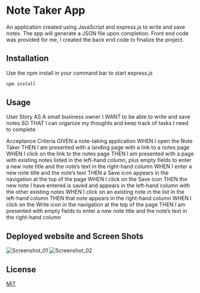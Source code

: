 # Note Taker App

An application created using JavaScript and express.js to write and save notes. The app will generate a JSON file upon completion. 
Front end code was provided for me, I created the back end code to finalize the project.

## Installation

Use the npm install in your command bar to start express.js

```bash
npm install
```

## Usage

User Story
AS A small business owner
I WANT to be able to write and save notes
SO THAT I can organize my thoughts and keep track of tasks I need to complete

Acceptance Criteria
GIVEN a note-taking application
WHEN I open the Note Taker
THEN I am presented with a landing page with a link to a notes page
WHEN I click on the link to the notes page
THEN I am presented with a page with existing notes listed in the left-hand column, plus empty fields to enter a new note title and the note’s text in the right-hand column
WHEN I enter a new note title and the note’s text
THEN a Save icon appears in the navigation at the top of the page
WHEN I click on the Save icon
THEN the new note I have entered is saved and appears in the left-hand column with the other existing notes
WHEN I click on an existing note in the list in the left-hand column
THEN that note appears in the right-hand column
WHEN I click on the Write icon in the navigation at the top of the page
THEN I am presented with empty fields to enter a new note title and the note’s text in the right-hand column

## Deployed website and Screen Shots



![Screenshot_01](https://user-images.githubusercontent.com/116982713/226122079-acdbc752-a3ab-495c-add4-da863045dcc2.jpg)
![Screenshot_02](https://user-images.githubusercontent.com/116982713/226122080-bfc5c901-3c44-41ba-82df-046addfc8aa7.jpg)


## License

[MIT](https://choosealicense.com/licenses/mit/)
